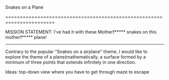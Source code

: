 Snakes on a Plane

=======================================================================

MISSION STATEMENT: I've had it with these Motherf***** snakes on this
motherf***** plane!

---------------------------------------------------------------------

Contrary to the popular "Snakes on a airplane" theme, I would like to
explore the theme of a plane(mathematically, a surface formed by a 
minimum of three points that extends infinitely in one direction.

Ideas: top-down view where you have to get through maze to escape
